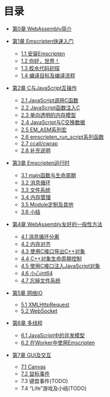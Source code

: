 # 目录

* [第0章 WebAssembly简介](ch0-intro/readme.md)

* [第1章 Emscripten快速入门](ch1-quick-guide/readme.md)
  * [1.1 安装Emscripten](ch1-quick-guide/ch1-01-install.md)
  * [1.2 你好，世界！](ch1-quick-guide/ch1-02-helloworld.md)
  * [1.3 胶水代码初探](ch1-quick-guide/ch1-03-glue-code.md)
  * [1.4 编译目标及编译流程](ch1-quick-guide/ch1-04-compile.md)

* [第2章 C与JavaScript互操作](ch2-c-js/readme.md)
  * [2.1 JavaScript调用C函数](ch2-c-js/ch2-01-js-call-c.md)
  * [2.2 JavaScript函数注入C](ch2-c-js/ch2-02-implement-c-api-in-js.md)
  * [2.3 单向透明的内存模型](ch2-c-js/ch2-03-mem-model.md)
  * [2.4 JavaScript与C交换数据](ch2-c-js/ch2-04-data-exchange.md)
  * [2.5 EM_ASM系列宏](ch2-c-js/ch2-05-em-asm.md)
  * [2.6 emscripten_run_script系列函数](ch2-c-js/ch2-06-run-script.md)
  * [2.7 ccall/cwrap](ch2-c-js/ch2-07-ccall-cwrap.md)
  * [2.8 补充说明](ch2-c-js/ch2-08-ext.md)

* [第3章 Emscripten运行时](ch3-runtime/readme.md)
  * [3.1 main函数与生命周期](ch3-runtime/ch3-01-main.md)
  * [3.2 消息循环](ch3-runtime/ch3-02-message-loop.md)
  * [3.3 文件系统](ch3-runtime/ch3-03-fs.md)
  * [3.4 内存管理](ch3-runtime/ch3-04-mem.md)
  * [3.5 Module定制及其他](ch3-runtime/ch3-05-module.md)
  * [3.6 小结](ch3-runtime/ch3-06-summary.md)

* [第4章 WebAssembly友好的一般性方法](ch4-techniques/readme.md)
  * [4.1 消息循环分离](ch4-techniques/ch4-01-msg-loop-detach.md)
  * [4.2 内存对齐](ch4-techniques/ch4-02-align.md)
  * [4.3 使用C接口导出C++对象](ch4-techniques/ch4-03-export-obj.md)
  * [4.4 C++对象生命周期控制](ch4-techniques/ch4-04-obj-life-cycle.md)
  * [4.5 使用C接口注入JavaScript对象](ch4-techniques/ch4-05-import-js-obj.md)
  * [4.6 小心int64](ch4-techniques/ch4-06-int64-issue.md)
  * [4.7 忘掉文件系统](ch4-techniques/ch4-07-forget-about-fs.md)

* [第5章 网络IO](ch5-net/readme.md)
  * [5.1 XMLHttpRequest](ch5-net/ch5-01-http.md)
  * [5.2 WebSocket](ch5-net/ch5-02-websocket.md)
  <!--* 5.3 fetch(TODO)-->

* [第6章 多线程](ch6-threads/readme.md)
  * [6.1 JavaScript中的并发模型](ch6-threads/ch6-01-worker.md)
  * [6.2 在Worker中使用Emscripten](ch6-threads/ch6-02-sample.md)
  <!--* 6.3 一个通用的多线程小框架(TODO)-->

* [第7章 GUI及交互](ch7-gui/readme.md)
  * [7.1 Canvas](ch7-gui/ch7-01-canvas.md)
  * [7.2 鼠标事件](ch7-gui/ch7-02-mouse.md)
  * 7.3 键盘事件(TODO)
  * 7.4 “Life”游戏及小结(TODO)

<!--* 第8章 工程管理(TODO)
  * 8.1 使用Makefile(TODO)
  * 8.2 静态库(TODO)
-->